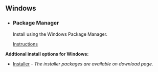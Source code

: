 ## Windows

<ul class="install-instruction">
  <li class="resource featured">
    <h3>Package Manager</h3>
    <p class="description">
      Install using the Windows Package Manager.
    </p>
    <a href="/install/windows#install-using-the-windows-package-manager" class="cta-secondary">Instructions</a>
  </li>
</ul>

**Addtional install options for Windows:**

* [Installer](/install/windows#traditional-installation) - *The installer packages are available on download page.*
